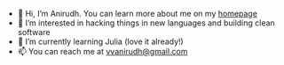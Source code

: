 - 👋 Hi, I’m Anirudh. You can learn more about me on my [homepage](https://vvanirudh.github.io)
- 👀 I’m interested in hacking things in new languages and building clean software
- 🌱 I’m currently learning Julia (love it already!)
- 📫 You can reach me at vvanirudh@gmail.com

<!---
vvanirudh/vvanirudh is a ✨ special ✨ repository because its `README.md` (this file) appears on your GitHub profile.
You can click the Preview link to take a look at your changes.
--->
